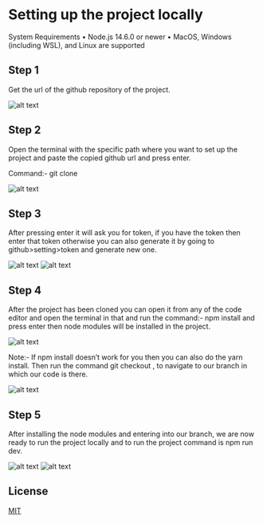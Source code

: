 # Setting up the project locally

System Requirements
    • Node.js 14.6.0 or newer
    • MacOS, Windows (including WSL), and Linux are supported

## Step 1

Get the url of the github repository of the project.

![alt text](https://i.imgur.com/WClZlaB.png)

## Step 2

Open the terminal with the specific path where you want to set up the project and paste the copied github url and press enter.

Command:- git clone <url>

![alt text](https://i.imgur.com/WOl3F4d.png)


## Step 3

After pressing enter it will ask you for token, if you have the token then enter that token otherwise you can also generate it by going to github>setting>token and generate new one.

![alt text](https://i.imgur.com/HEbvGgc.png)
![alt text](https://i.imgur.com/36Jl8iE.png)


## Step 4

After the project has been cloned you can open it from any of the code editor and open the terminal in that and run the command:- npm install and press enter then node modules will be installed in the project.

![alt text](https://i.imgur.com/ZcwwtDY.png)

Note:- If npm install doesn’t work for you then you can also do the yarn install.
Then run the command git checkout <branchname>, to navigate to our branch in which our code is there.

![alt text](https://i.imgur.com/ZRp5B0D.png)


## Step 5

After installing the node modules and entering into our branch, we are now ready to run the project locally and to run the project command is npm run dev.


![alt text](https://i.imgur.com/3Evu9dJ.png)
![alt text](https://i.imgur.com/JqzMqh5.png)


## License

[MIT](https://choosealicense.com/licenses/mit/)